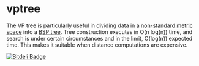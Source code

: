 vptree
======
The VP tree is particularly useful in dividing data in a [non-standard metric space](https://en.wikipedia.org/wiki/Metric_space#Examples_of_metric_spaces) into a
[BSP tree](https://en.wikipedia.org/wiki/Binary_space_partitioning).
Tree construction executes in O(n&nbsp;log(n)) time, and search is under certain circumstances and in the limit, O(log(n))
expected time. This makes it suitable when distance computations are expensive.


[![Bitdeli Badge](https://d2weczhvl823v0.cloudfront.net/priyankt68/vptree/trend.png)](https://bitdeli.com/free "Bitdeli Badge")

